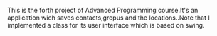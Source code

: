 This is the forth project of Advanced Programming course.It's an application wich saves contacts,gropus and the locations..Note that I implemented a class for its user interface which is based on swing.
